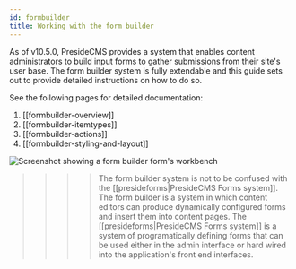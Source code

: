```yaml
---
id: formbuilder
title: Working with the form builder
---
```


As of v10.5.0, PresideCMS provides a system that enables content administrators to build input forms to gather submissions from their site's user base. The form builder system is fully extendable and this guide sets out to provide detailed instructions on how to do so.

See the following pages for detailed documentation:

1. [[formbuilder-overview]]
2. [[formbuilder-itemtypes]]
3. [[formbuilder-actions]]
4. [[formbuilder-styling-and-layout]]

![Screenshot showing a form builder form's workbench](images/screenshots/formbuilder_workbench.jpg)

>>>> The form builder system is not to be confused with the [[presideforms|PresideCMS Forms system]]. The form builder is a system in which content editors can produce dynamically configured forms and insert them into content pages. The [[presideforms|PresideCMS Forms system]] is a system of programatically defining forms that can be used either in the admin interface or hard wired into the application's front end interfaces.